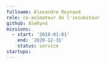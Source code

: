 ```yaml
---
fullname: Alexandre Reynaud
role: co-animateur de l'incubateur 
github: AleRynd
missions:
  - start: '2018-01-01'
    end: '2020-12-31'
    status: service 
startups:
---
```

